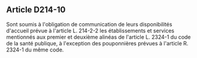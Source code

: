 ## Article D214-10

Sont soumis à l'obligation de communication de leurs disponibilités d'accueil prévue à l'article L. 214-2-2 les
établissements et services mentionnés aux premier et deuxième alinéas de l'article L. 2324-1 du code de la
santé publique, à l'exception des pouponnières prévues à l'article R. 2324-1 du même code.



